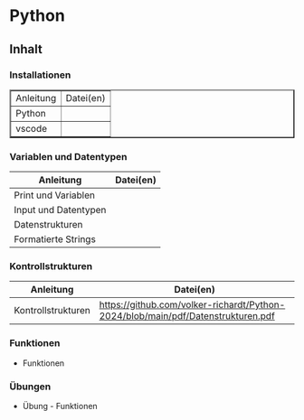 <html>
  <head>
    <meta http-equiv="content-type" content="text/html; charset=windows-1252">
  </head>
  <body>
    <h1 id="python">Python</h1>
    <h2 id="inhalt">Inhalt</h2>
    <h3 id="installationen">Installationen</h3>
    <table  border="2">
      <tbody>
        <tr>
          <td>Anleitung</td>
          <td>Datei(en)</td>
        </tr>
        <tr>
          <td>Python</td>
          <td><br>
          </td>
        </tr>
        <tr>
          <td>vscode</td>
          <td><br>
          </td>
        </tr>
      </tbody>
    </table>
    <h3 id="variablen-und-datentypen">Variablen und Datentypen</h3>
    <table>
      <thead>
        <tr>
          <th>Anleitung</th>
          <th>Datei(en)</th>
        </tr>
      </thead>
      <tbody>
        <tr>
          <td>Print und Variablen</td>
          <td><br>
          </td>
        </tr>
        <tr>
          <td>Input und Datentypen</td>
          <td><br>
          </td>
        </tr>
        <tr>
          <td>Datenstrukturen</td>
          <td><br>
          </td>
        </tr>
        <tr>
          <td>Formatierte Strings</td>
          <td><br>
          </td>
        </tr>
      </tbody>
    </table>
    <h3 id="kontrollstrukturen">Kontrollstrukturen</h3>
    <table>
      <thead>
        <tr>
          <th>Anleitung</th>
          <th>Datei(en)</th>
        </tr>
      </thead>
      <tbody>
        <tr>
          <td>Kontrollstrukturen</td>
          <td> <a href="https://github.com/volker-richardt/Python-2024/blob/main/pdf/Datenstrukturen.pdf">https://github.com/volker-richardt/Python-2024/blob/main/pdf/Datenstrukturen.pdf</a>
          </td>
        </tr>
      </tbody>
    </table>
    <h3 id="funktionen">Funktionen</h3>
    <ul>
      <li>Funktionen</li>
    </ul>
    <h3 id="-bungen">Übungen</h3>
    <ul>
      <li>Übung - Funktionen</li>
    </ul>
  </body>
</html>
